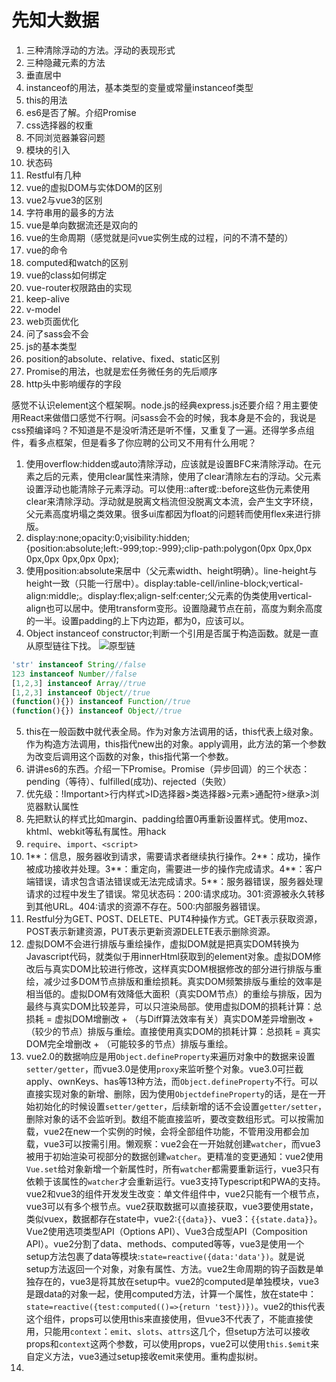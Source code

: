 # 先知大数据
1. 三种清除浮动的方法。浮动的表现形式
2. 三种隐藏元素的方法
3. 垂直居中
4. instanceof的用法，基本类型的变量或常量instanceof类型
5. this的用法
6. es6是否了解。介绍Promise
7. css选择器的权重
8. 不同浏览器兼容问题
9. 模块的引入
10. 状态码
11. Restful有几种
12. vue的虚拟DOM与实体DOM的区别
13. vue2与vue3的区别
14. 字符串用的最多的方法
15. vue是单向数据流还是双向的
16. vue的生命周期（感觉就是问vue实例生成的过程，问的不清不楚的）
17. vue的命令
18. computed和watch的区别
19. vue的class如何绑定
20. vue-router权限路由的实现
21. keep-alive
22. v-model
23. web页面优化
24. 问了sass会不会
25. js的基本类型
26. position的absolute、relative、fixed、static区别
27. Promise的用法，也就是宏任务微任务的先后顺序
28. http头中影响缓存的字段

感觉不认识element这个框架啊。node.js的经典express.js还要介绍？用主要使用React来做借口感觉不行啊。问sass会不会的时候，我本身是不会的，我说是css预编译吗？不知道是不是没听清还是听不懂，又重复了一遍。还得学多点组件，看多点框架，但是看多了你应聘的公司又不用有什么用呢？

1. 使用overflow:hidden或auto清除浮动，应该就是设置BFC来清除浮动。在元素之后的元素，使用clear属性来清除，使用了clear清除左右的浮动。父元素设置浮动也能清除子元素浮动。可以使用::after或::before这些伪元素使用clear来清除浮动。浮动就是脱离文档流但没脱离文本流，会产生文字环绕，父元素高度坍塌之类效果。很多ui库都因为float的问题转而使用flex来进行排版。
2. display:none;opacity:0;visibility:hidden;{position:absolute;left:-999;top:-999};clip-path:polygon(0px 0px,0px 0px,0px 0px,0px 0px);
3. 使用position:absolute来居中（父元素width、height明确）。line-height与height一致（只能一行居中）。display:table-cell/inline-block;vertical-align:middle;。display:flex;align-self:center;父元素的伪类使用vertical-align也可以居中。使用transform变形。设置隐藏节点在前，高度为剩余高度的一半。设置padding的上下内边距，都为0，应该可以。
4. Object instanceof constructor;判断一个引用是否属于构造函数。就是一直从原型链往下找。
![原型链](https://img-blog.csdnimg.cn/20190311193622793.png?x-oss-process=image/watermark,type_ZmFuZ3poZW5naGVpdGk,shadow_10,text_aHR0cHM6Ly9ibG9nLmNzZG4ubmV0L2NjMTg4Njg4NzY4Mzc=,size_16,color_FFFFFF,t_70#pic_center)
```JavaScript
'str' instanceof String//false
123 instanceof Number//false
[1,2,3] instanceof Array//true
[1,2,3] instanceof Object//true
(function(){}) instanceof Function//true
(function(){}) instanceof Object//true
```
5. this在一般函数中就代表全局。作为对象方法调用的话，this代表上级对象。作为构造方法调用，this指代new出的对象。apply调用，此方法的第一个参数为改变后调用这个函数的对象，this指代第一个参数。
6. 讲讲es6的东西。介绍一下Promise。Promise（异步回调）的三个状态：pending（等待）、fulfilled(成功)、rejected（失败）
7. 优先级：!Important>行内样式>ID选择器>类选择器>元素>通配符>继承>浏览器默认属性
8. 先把默认的样式比如margin、padding给置0再重新设置样式。使用moz、khtml、webkit等私有属性。用hack
9. `require`、`import`、`<script>`
10. 1**：信息，服务器收到请求，需要请求者继续执行操作。2**：成功，操作被成功接收并处理。3**：重定向，需要进一步的操作完成请求。4**：客户端错误，请求包含语法错误或无法完成请求。5**：服务器错误，服务器处理请求的过程中发生了错误。常见状态码：200:请求成功。301:资源被永久转移到其他URL。404:请求的资源不存在。500:内部服务器错误。
11. Restful分为GET､ POST､ DELETE、PUT4种操作方式。GET表示获取资源，POST表示新建资源，PUT表示更新资源DELETE表示删除资源。
12. 虚拟DOM不会进行排版与重绘操作，虚拟DOM就是把真实DOM转换为Javascript代码，就类似于用innerHtml获取到的element对象。虚拟DOM修改后与真实DOM比较进行修改，这样真实DOM根据修改的部分进行排版与重绘，减少过多DOM节点排版和重绘损耗。真实DOM频繁排版与重绘的效率是相当低的。虚拟DOM有效降低大面积（真实DOM节点）的重绘与排版，因为最终与真实DOM比较差异，可以只渲染局部。使用虚拟DOM的损耗计算：总损耗 = 虚拟DOM增删改 + （与Diff算法效率有关）真实DOM差异增删改 + （较少的节点）排版与重绘。直接使用真实DOM的损耗计算：总损耗 = 真实DOM完全增删改 + （可能较多的节点）排版与重绘。
13. vue2.0的数据响应是用`Object.defineProperty`来遍历对象中的数据来设置`setter/getter`，而vue3.0是使用`proxy`来监听整个对象。vue3.0可拦截apply、ownKeys、has等13种方法，而`Object.defineProperty`不行。可以直接实现对象的新增、删除，因为使用`ObjectdefineProperty`的话，是在一开始初始化的时候设置`setter/getter`，后续新增的话不会设置`getter/setter`，删除对象的话不会监听到。数组不能直接监听，要改变数组形式。可以按需加载，vue2在new一个实例的时候，会将全部组件功能，不管用没用都会加载，vue3可以按需引用。懒观察：vue2会在一开始就创建`watcher`，而vue3被用于初始渲染可视部分的数据创建`watcher`。更精准的变更通知：vue2使用`Vue.set`给对象新增一个新属性时，所有`watcher`都需要重新运行，vue3只有依赖于该属性的`watcher`才会重新运行。vue3支持Typescript和PWA的支持。vue2和vue3的组件开发发生改变：单文件组件中，vue2只能有一个根节点，vue3可以有多个根节点。vue2获取数据可以直接获取，vue3要使用state，类似vuex，数据都存在state中，vue2:`{{data}}`、vue3：`{{state.data}}`。Vue2使用选项类型API（Options API）、Vue3合成型API（Composition API）。vue2分割了data、methods、computed等等，vue3是使用一个setup方法包裹了data等模块:`state=reactive({data:'data'})`。就是说setup方法返回一个对象，对象有属性、方法。vue2生命周期的钩子函数是单独存在的，vue3是将其放在setup中。vue2的computed是单独模块，vue3是跟data的对象一起，使用computed方法，计算一个属性，放在state中：`state=reactive({test:computed(()=>{return 'test})})`。vue2的this代表这个组件，props可以使用this来直接使用，但vue3不代表了，不能直接使用，只能用`context`：`emit`、`slots`、`attrs`这几个，但setup方法可以接收props和`context`这两个参数，可以使用props，vue2可以使用`this.$emit`来自定义方法，vue3通过setup接收emit来使用。重构虚拟树。
14. 



